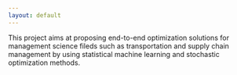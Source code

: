 ```yaml
---
layout: default
---
```


This project aims at proposing end-to-end optimization solutions for management science fileds such as transportation and supply chain management by using statistical machine learning and stochastic optimization methods.


<br>
<br>

